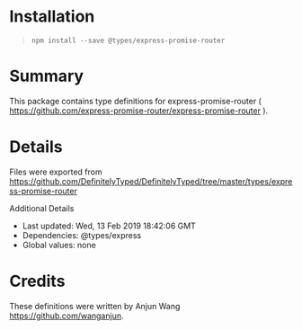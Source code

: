 # Installation
> `npm install --save @types/express-promise-router`

# Summary
This package contains type definitions for express-promise-router ( https://github.com/express-promise-router/express-promise-router ).

# Details
Files were exported from https://github.com/DefinitelyTyped/DefinitelyTyped/tree/master/types/express-promise-router

Additional Details
 * Last updated: Wed, 13 Feb 2019 18:42:06 GMT
 * Dependencies: @types/express
 * Global values: none

# Credits
These definitions were written by Anjun Wang <https://github.com/wanganjun>.
